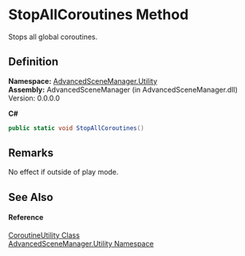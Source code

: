 # StopAllCoroutines Method


Stops all global coroutines.



## Definition
**Namespace:** <a href="N_AdvancedSceneManager_Utility">AdvancedSceneManager.Utility</a>  
**Assembly:** AdvancedSceneManager (in AdvancedSceneManager.dll) Version: 0.0.0.0

**C#**
``` C#
public static void StopAllCoroutines()
```



## Remarks
No effect if outside of play mode.

## See Also


#### Reference
<a href="T_AdvancedSceneManager_Utility_CoroutineUtility">CoroutineUtility Class</a>  
<a href="N_AdvancedSceneManager_Utility">AdvancedSceneManager.Utility Namespace</a>  
